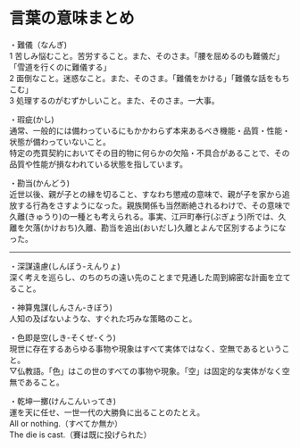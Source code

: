 # 言葉の意味まとめ

・難儀（なんぎ)  
1 苦しみ悩むこと。苦労すること。また、そのさま。「腰を屈めるのも難儀だ」「雪道を行くのに難儀する」  
2 面倒なこと。迷惑なこと。また、そのさま。「難儀をかける」「難儀な話をもちこむ」  
3 処理するのがむずかしいこと。また、そのさま。一大事。  

・瑕疵(かし)  
通常、一般的には備わっているにもかかわらず本来あるべき機能・品質・性能・状態が備わっていないこと。  
特定の売買契約においてその目的物に何らかの欠陥・不具合があることで、その品質や性能が損なわれている状態を指しています。  

・勘当(かんどう)  
近世以後、親が子との縁を切ること、すなわち懲戒の意味で、親が子を家から追放する行為をさすようになった。親族関係も当然断絶されるわけで、その意味で久離(きゅうり)の一種とも考えられる。事実、江戸町奉行(ぶぎょう)所では、久離を欠落(かけおち)久離、勘当を追出(おいだし)久離とよんで区別するようになった。

---

・深謀遠慮(しんぼう-えんりょ)  
深く考えを巡らし、のちのちの遠い先のことまで見通した周到綿密な計画を立てること。  

・神算鬼謀(しんさん-きぼう)  
人知の及ばないような、すぐれた巧みな策略のこと。  

・色即是空(しき-そくぜ-くう)  
現世に存在するあらゆる事物や現象はすべて実体ではなく、空無であるということ。  
▽仏教語。「色」はこの世のすべての事物や現象。「空」は固定的な実体がなく空無であること。  

・乾坤一擲(けんこんいってき)  
運を天に任せ、一世一代の大勝負に出ることのたとえ。  
All or nothing.（すべてか無か）  
The die is cast.（賽は既に投げられた）  
